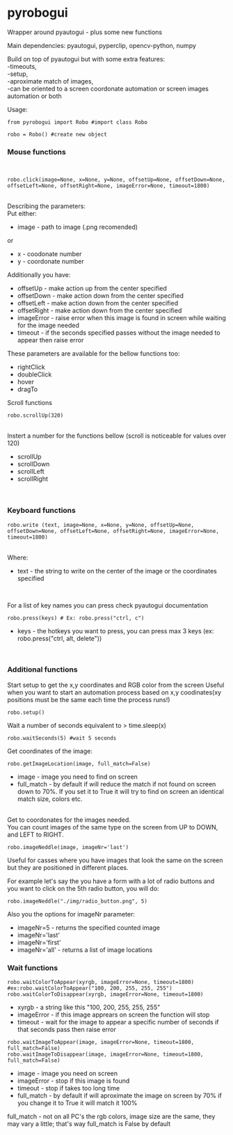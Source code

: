 # pyrobogui
Wrapper around pyautogui - plus some new functions

Main dependencies: pyautogui, pyperclip, opencv-python, numpy

Build on top of pyautogui but with some extra features: <br>
    -timeouts, <br>
    -setup, <br>
    -aproximate match of images, <br>
    -can be oriented to a screen coordonate automation or screen images automation or both

Usage:<br>

```
from pyrobogui import Robo #import class Robo

robo = Robo() #create new object
```

### Mouse functions 

<br>

```
robo.click(image=None, x=None, y=None, offsetUp=None, offsetDown=None, offsetLeft=None, offsetRight=None, imageError=None, timeout=1800)
```
<br>
Describing the parameters:
<br>
Put either:
<br>

* image - path to image (.png recomended)

or

* x - coodonate number
* y - coordonate number


Additionally you have:

* offsetUp - make action up from the center specified
* offsetDown - make action down from the center specified
* offsetLeft - make action down from the center specified
* offsetRight - make action down from the center specified
* imageError - raise error when this image is found in screen while waiting for the image needed
* timeout - if the seconds specified passes without the image needed to appear then raise error


These parameters are available for the bellow functions too:

* rightClick
* doubleClick
* hover
* dragTo

Scroll functions

```
robo.scrollUp(320)
```

<br>
Instert a number for the functions bellow (scroll is noticeable for values over 120)

* scrollUp
* scrollDown
* scrollLeft
* scrollRight

<br>

### Keyboard functions

```
robo.write (text, image=None, x=None, y=None, offsetUp=None, offsetDown=None, offsetLeft=None, offsetRight=None, imageError=None, timeout=1800)
```
<br>
Where:
<br>

* text - the string to write on the center of the image or the coordinates specified

<br>

For a list of key names you can press check pyautogui documentation

```
robo.press(keys) # Ex: robo.press("ctrl, c")
```
* keys - the hotkeys you want to press, you can press max 3 keys (ex: robo.press("ctrl, alt, delete"))  



<br>

### Additional functions

Start setup to get the x,y coordinates and RGB color from the screen
Useful when you want to start an automation process based on x,y coodinates(xy positions must be the same each time the process runs!)
```
robo.setup()
```
Wait a number of seconds equivalent to > time.sleep(x) 

```
robo.waitSeconds(5) #wait 5 seconds
```

Get coordinates of the image:

```
robo.getImageLocation(image, full_match=False)
```
* image - image you need to find on screen
* full_match - by default if will reduce the match if not found on screen down to 70%. If you set it to True it will try to find on screen an identical match size, colors etc.

<br>
Get to coordonates for the images needed.
<br>
You can count images of the same type on the screen from UP to DOWN, and LEFT to RIGHT.

```
robo.imageNeddle(image, imageNr='last') 
```
Useful for casses where you have images that look the same on the screen but they are positioned in different places.
<br>

For example let's say the you have a form with a lot of radio buttons and you want to click on the 5th radio button, you will do:

```
robo.imageNeddle("./img/radio_button.png", 5)
```
Also you the options for imageNr parameter:
* imageNr=5 - returns the specified counted image 
* imageNr='last'
* imageNr='first'
* imageNr='all' - returns a list of image locations


### Wait functions

```
robo.waitColorToAppear(xyrgb, imageError=None, timeout=1800) #ex:robo.waitColorToAppear("100, 200, 255, 255, 255") 
robo.waitColorToDisappear(xyrgb, imageError=None, timeout=1800)
```
* xyrgb - a string like this "100, 200, 255, 255, 255"
* imageError - if this image apprears on screen the function will stop
* timeout - wait for the image to appear a specific number of seconds if that seconds pass then raise error

```
robo.waitImageToAppear(image, imageError=None, timeout=1800, full_match=False)
robo.waitImageToDisappear(image, imageError=None, timeout=1800, full_match=False)
```
* image - image you need on screen
* imageError - stop if this image is found
* timeout - stop if takes too long time
* full_match - by default if will aproximate the image on screen by 70% if you change it to True it will match it 100%

full_match - not on all PC's the rgb colors, image size are the same, they may vary a little; that's way full_match is False by default

























































































